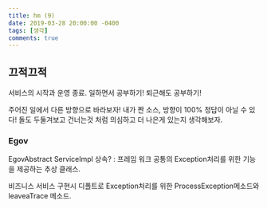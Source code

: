 ```yaml
---
title: hm (9)
date: 2019-03-28 20:00:00 -0400
tags: [생각]
comments: true
---
```


## 끄적끄적
서비스의 시작과 운영 종료.
일하면서 공부하기!
퇴근해도 공부하기!

주어진 일에서 다른 방향으로 바라보자!
내가 짠 소스, 방향이 100% 정답이 아닐 수 있다!
돌도 두둘겨보고 건너는것 처럼 
의심하고 더 나은게 있는지 생각해보자.


### Egov
EgovAbstract ServiceImpl 상속?
: 프레임 워크 공통의 Exception처리를 위한 기능을 제공하는 추상 클래스.

비즈니스 서비스 구현시 디폴트로 Exception처리를 위한 ProcessException메소드와 leaveaTrace 메소드.


